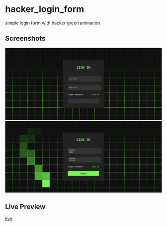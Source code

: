 # hacker_login_form

simple login form with hacker green animation

## Screenshots

![](./imgs/screenshot.png)
![](./imgs/screenshot2.png)

## Live Preview

[live](https://hackerloginform.netlify.app/)
